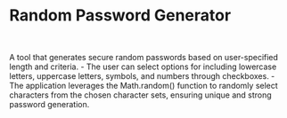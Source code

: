 <h1>Random Password Generator</h1></br>
<p>A tool that generates secure random passwords based on user-specified length and criteria.
- The user can select options for including lowercase letters, uppercase letters, symbols, and numbers through
checkboxes.
- The application leverages the Math.random() function to randomly select characters from the chosen character
sets, ensuring unique and strong password generation.</p>

